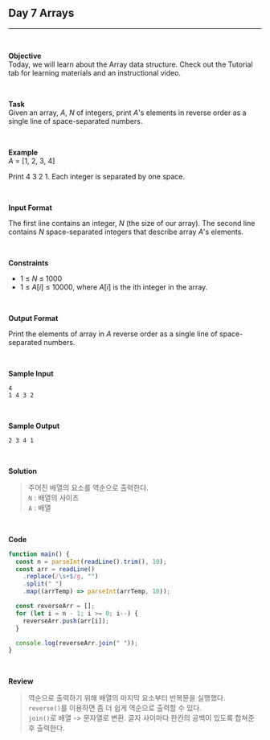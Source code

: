 ## Day 7 Arrays

---

<br />

**Objective**  
Today, we will learn about the Array data structure. Check out the Tutorial tab for learning materials and an instructional video.

<br />

**Task**  
Given an array, _A_, _N_ of integers, print _A_'s elements in reverse order as a single line of space-separated numbers.

<br />

**Example**  
_A_ = [1, 2, 3, 4]

Print 4 3 2 1. Each integer is separated by one space.

<br />

**Input Format**

The first line contains an integer, _N_ (the size of our array).
The second line contains _N_ space-separated integers that describe array _A_'s elements.

<br />

**Constraints**

- 1 &#8804; _N_ &#8804; 1000
- 1 &#8804; _A_[_i_] &#8804; 10000, where _A_[_i_] is the ith integer in the array.

<br />

**Output Format**

Print the elements of array in _A_ reverse order as a single line of space-separated numbers.

<br />

**Sample Input**

```
4
1 4 3 2
```

<br />

**Sample Output**

```
2 3 4 1
```

<br />

**Solution**

> 주어진 배열의 요소를 역순으로 출력한다.  
> `N` : 배열의 사이즈  
> `A` : 배열

<br />

**Code**

```javascript
function main() {
  const n = parseInt(readLine().trim(), 10);
  const arr = readLine()
    .replace(/\s+$/g, "")
    .split(" ")
    .map((arrTemp) => parseInt(arrTemp, 10));

  const reverseArr = [];
  for (let i = n - 1; i >= 0; i--) {
    reverseArr.push(arr[i]);
  }

  console.log(reverseArr.join(" "));
}
```

<br />

**Review**

> 역순으로 출력하기 위해 배열의 마지막 요소부터 반복문을 실행했다.  
> `reverse()`를 이용하면 좀 더 쉽게 역순으로 출력할 수 있다.  
> `join()`로 배열 -> 문자열로 변환. 글자 사이마다 한칸의 공백이 있도록 합쳐준 후 출력한다.
